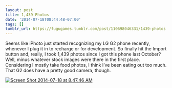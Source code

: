 ```yaml
---
layout: post
title: 1,439 Photos
date: '2014-07-18T08:44:48-07:00'
tags: []
tumblr_url: https://fugugames.tumblr.com/post/110698046331/1439-photos
---
```

Seems like iPhoto just started recognizing my LG G2 phone recently, whenever I plug it in to recharge or for development. So finally hit the Import button and, really, I took 1,439 photos since I got this phone last October? Well, minus whatever stock images were there in the first place. Considering I mostly take food photos, I think I’ve been eating out too much. That G2 does have a pretty good camera, though.

[![Screen Shot 2014-07-18 at 8.47.46 AM](http://itshardtofondlepenguins.com/wp-content/uploads/2014/07/Screen-Shot-2014-07-18-at-8.47.46-AM.png)](http://itshardtofondlepenguins.com/wp-content/uploads/2014/07/Screen-Shot-2014-07-18-at-8.47.46-AM.png)


